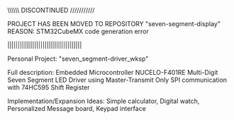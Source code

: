 \\\\\\\\\\\ DISCONTINUED ///////////

PROJECT HAS BEEN MOVED TO REPOSITORY "seven-segment-display"
REASON: STM32CubeMX code generation error

||||||||||||||||||||||||||||||||||||

Personal Project: "seven_segment-driver_wksp"

Full description:
Embedded Microcontroller NUCELO-F401RE Multi-Digit Seven Segment LED Driver using Master-Transmit Only SPI communication with 74HC595 Shift Register

Implementation/Expansion Ideas:
Simple calculator, Digital watch, Personalized Message board, Keypad interface

